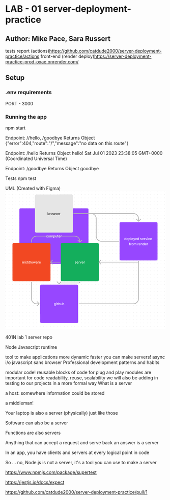 # LAB - 01 server-deployment-practice

## Author: Mike Pace, Sara Russert

tests report (actions)<https://github.com/catdude2000/server-deployment-practice/actions>
front-end (render deploy)<https://server-deployment-practice-prod-oxae.onrender.com/>

## Setup

### .env requirements

PORT - 3000

### Running the app

npm start

Endpoint: //hello, /goodbye
Returns Object
{"error":404,"route":"/","message":"no data on this route"}

Endpoint: /hello
Returns Object
hello! Sat Jul 01 2023 23:38:05 GMT+0000 (Coordinated Universal Time)

Endpoint: /goodbye
Returns Object
goodbye

Tests
npm test

UML
(Created with Figma)
![UML](assets/UMLLab1.png)

401N lab 1 server repo

Node
Javascript runtime

tool to make applications more dynamic faster
you can make servers!
async i/o
javascript sans browser
Professional development patterns and habits

modular code!
reusable blocks of code for plug and play
modules are important for code readability, reuse, scalability
we will also be adding in testing to our projects in a more formal way
What is a server

a host: somewhere information could be stored

a middleman!

Your laptop is also a server (physically) just like those

Software can also be a server

Functions are also servers

Anything that can accept a request and serve back an answer is a server

In an app, you have clients and servers at every logical point in code

So ... no, Node.js is not a server, it's a tool you can use to make a server

<https://www.npmjs.com/package/supertest>

<https://jestjs.io/docs/expect>





<https://github.com/catdude2000/server-deployment-practice/pull/1>
